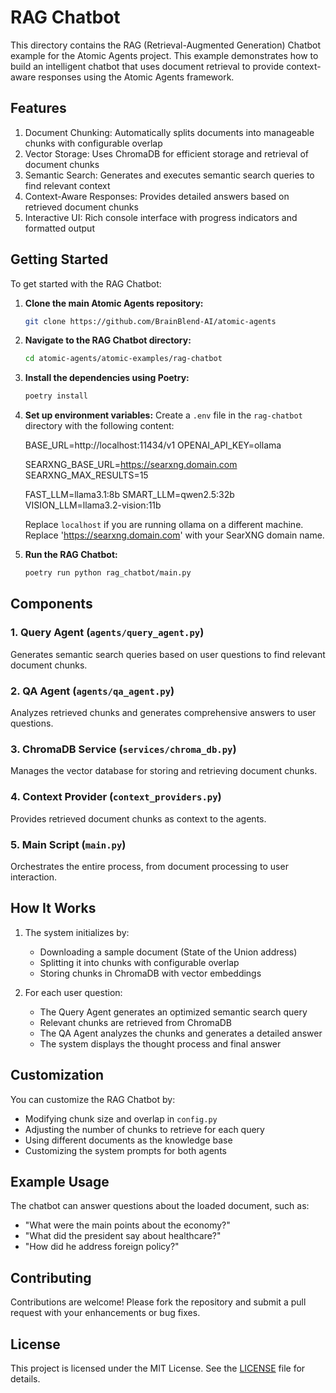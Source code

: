 # RAG Chatbot

This directory contains the RAG (Retrieval-Augmented Generation) Chatbot example for the Atomic Agents project. This example demonstrates how to build an intelligent chatbot that uses document retrieval to provide context-aware responses using the Atomic Agents framework.

## Features

1. Document Chunking: Automatically splits documents into manageable chunks with configurable overlap
2. Vector Storage: Uses ChromaDB for efficient storage and retrieval of document chunks
3. Semantic Search: Generates and executes semantic search queries to find relevant context
4. Context-Aware Responses: Provides detailed answers based on retrieved document chunks
5. Interactive UI: Rich console interface with progress indicators and formatted output

## Getting Started

To get started with the RAG Chatbot:

1. **Clone the main Atomic Agents repository:**
   ```bash
   git clone https://github.com/BrainBlend-AI/atomic-agents
   ```

2. **Navigate to the RAG Chatbot directory:**
   ```bash
   cd atomic-agents/atomic-examples/rag-chatbot
   ```

3. **Install the dependencies using Poetry:**
   ```bash
   poetry install
   ```

4. **Set up environment variables:**
   Create a `.env` file in the `rag-chatbot` directory with the following content:


   BASE_URL=http://localhost:11434/v1
   OPENAI_API_KEY=ollama

   SEARXNG_BASE_URL=https://searxng.domain.com
   SEARXNG_MAX_RESULTS=15

   FAST_LLM=llama3.1:8b
   SMART_LLM=qwen2.5:32b
   VISION_LLM=llama3.2-vision:11b

   Replace `localhost` if you are running ollama on a different machine.
   Replace 'https://searxng.domain.com' with your SearXNG domain name.

5. **Run the RAG Chatbot:**
   ```bash
   poetry run python rag_chatbot/main.py
   ```

## Components

### 1. Query Agent (`agents/query_agent.py`)
Generates semantic search queries based on user questions to find relevant document chunks.

### 2. QA Agent (`agents/qa_agent.py`)
Analyzes retrieved chunks and generates comprehensive answers to user questions.

### 3. ChromaDB Service (`services/chroma_db.py`)
Manages the vector database for storing and retrieving document chunks.

### 4. Context Provider (`context_providers.py`)
Provides retrieved document chunks as context to the agents.

### 5. Main Script (`main.py`)
Orchestrates the entire process, from document processing to user interaction.

## How It Works

1. The system initializes by:
   - Downloading a sample document (State of the Union address)
   - Splitting it into chunks with configurable overlap
   - Storing chunks in ChromaDB with vector embeddings

2. For each user question:
   - The Query Agent generates an optimized semantic search query
   - Relevant chunks are retrieved from ChromaDB
   - The QA Agent analyzes the chunks and generates a detailed answer
   - The system displays the thought process and final answer

## Customization

You can customize the RAG Chatbot by:
- Modifying chunk size and overlap in `config.py`
- Adjusting the number of chunks to retrieve for each query
- Using different documents as the knowledge base
- Customizing the system prompts for both agents

## Example Usage

The chatbot can answer questions about the loaded document, such as:
- "What were the main points about the economy?"
- "What did the president say about healthcare?"
- "How did he address foreign policy?"

## Contributing

Contributions are welcome! Please fork the repository and submit a pull request with your enhancements or bug fixes.

## License

This project is licensed under the MIT License. See the [LICENSE](../../LICENSE) file for details.
